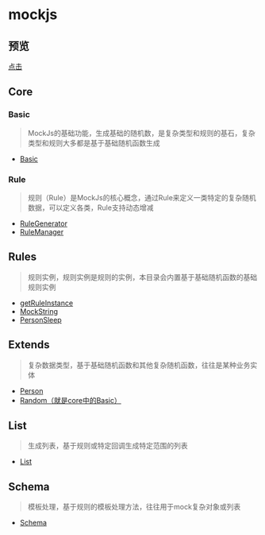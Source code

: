 # mockjs

## 预览
[点击](../playground/dist/index.html)

## Core

### Basic
> MockJs的基础功能，生成基础的随机数，是复杂类型和规则的基石，复杂类型和规则大多都是基于基础随机函数生成
  - [Basic](core/basic.md)
### Rule
> 规则（Rule）是MockJs的核心概念，通过Rule来定义一类特定的复杂随机数据，可以定义各类，Rule支持动态增减
  - [RuleGenerator](core/rule/RuleGenerator.md)
  - [RuleManager](core/rule/RuleManager.md)

## Rules
> 规则实例，规则实例是规则的实例，本目录会内置基于基础随机函数的基础规则实例
- [getRuleInstance](rules/index.md)
- [MockString](rules/MockStringRule.md)
- [PersonSleep](rules/PersonSleepRule.md)

## Extends
> 复杂数据类型，基于基础随机函数和其他复杂随机函数，往往是某种业务实体
- [Person](extends/person.md)
- [Random（就是core中的Basic）](basic.md)

## List
> 生成列表，基于规则或特定回调生成特定范围的列表
+ [List](list.md)

## Schema
> 模板处理，基于规则的模板处理方法，往往用于mock复杂对象或列表
+ [Schema](schema.md)
